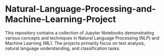 # Natural-Language-Processing-and-Machine-Learning-Project
This repository contains a collection of Jupyter Notebooks demonstrating various concepts and techniques in Natural Language Processing (NLP) and Machine Learning (ML). The projects primarily focus on text analysis, natural language understanding, and classification tasks.
